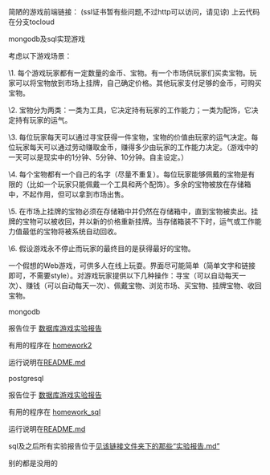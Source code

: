 简陋的游戏前端链接：[](noname.asia) (ssl证书暂有些问题,不过http可以访问，请见谅)
上云代码在分支tocloud

mongodb及sql实现游戏

考虑以下游戏场景：

\1.   每个游戏玩家都有一定数量的金币、宝物。有一个市场供玩家们买卖宝物。玩家可以将宝物放到市场上挂牌，自己确定价格。其他玩家支付足够的金币，可购买宝物。

\2.   宝物分为两类：一类为工具，它决定持有玩家的工作能力；一类为配饰，它决定持有玩家的运气。

\3.   每位玩家每天可以通过寻宝获得一件宝物，宝物的价值由玩家的运气决定。每位玩家每天可以通过劳动赚取金币，赚得多少由玩家的工作能力决定。（游戏中的一天可以是现实中的1分钟、5分钟、10分钟。自主设定。）

\4.   每个宝物都有一个自己的名字（尽量不重复）。每位玩家能够佩戴的宝物是有限的（比如一个玩家只能佩戴一个工具和两个配饰）。多余的宝物被放在存储箱中，不起作用，但可以拿到市场出售。

\5.   在市场上挂牌的宝物必须在存储箱中并仍然在存储箱中，直到宝物被卖出。挂牌的宝物可以被收回，并以新的价格重新挂牌。当存储箱装不下时，运气或工作能力值最低的宝物将被系统自动回收。

\6.   假设游戏永不停止而玩家的最终目的是获得最好的宝物。

 一个假想的Web游戏，可供多人在线上玩耍。界面尽可能简单（简单文字和链接即可，不需要style）。对游戏玩家提供以下几种操作：寻宝（可以自动每天一次）、赚钱（可以自动每天一次）、佩戴宝物、浏览市场、买宝物、挂牌宝物、收回宝物。



mongodb

报告位于 [数据库游戏实验报告](https://github.com/1012598167/flask_mongodb_game/blob/master/%E6%95%B0%E6%8D%AE%E5%BA%93%E6%B8%B8%E6%88%8F%E5%AE%9E%E9%AA%8C%E6%8A%A5%E5%91%8A.md "\数据库游戏实验报告.md")

有用的程序在 [homework2](https://github.com/1012598167/flask_mongodb_game/tree/master/homework2/json_interface_example "\homework2")

运行说明在[README.md](https://github.com/1012598167/flask_mongodb_game/blob/master/homework2/json_interface_example/README.md "\homework2\json_interface_example\README.md")

postgresql

报告位于 [数据库游戏实验报告](https://github.com/1012598167/flask_mongodb_game/blob/master/%E6%95%B0%E6%8D%AE%E5%BA%93%E6%B8%B8%E6%88%8F%E5%AE%9E%E9%AA%8C%E6%8A%A5%E5%91%8Asqlgame.md "\数据库游戏实验报告.md")

有用的程序在 [homework_sql](https://github.com/1012598167/flask_mongodb_game/tree/master/homework_sql/json_interface_example "\homework2")

运行说明在[README.md](https://github.com/1012598167/flask_mongodb_game/blob/master/homework2/json_interface_example/README.md "\homework2\json_interface_example\README.md")

sql及之后所有实验报告位于[见该链接文件夹下的那些“实验报告.md”](https://github.com/1012598167/flask_mongodb_game/tree/master/Database-master)

别的都是没用的
